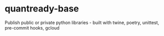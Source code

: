 # quantready-base
Publish public or private python libraries - built with twine, poetry, unittest, pre-commit hooks, gcloud
